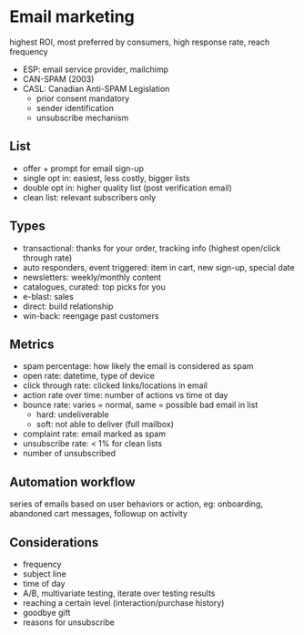 # Email marketing

highest ROI, most preferred by consumers, high response rate, reach frequency

* ESP: email service provider, mailchimp
* CAN-SPAM (2003)
* CASL: Canadian Anti-SPAM Legislation
  * prior consent mandatory
  * sender identification
  * unsubscribe mechanism

## List

* offer + prompt for email sign-up
* single opt in: easiest, less costly, bigger lists
* double opt in: higher quality list (post verification email)
* clean list: relevant subscribers only

## Types

* transactional: thanks for your order, tracking info (highest open/click through rate)
* auto responders, event triggered: item in cart, new sign-up, special date
* newsletters: weekly/monthly content
* catalogues, curated: top picks for you
* e-blast: sales
* direct: build relationship
* win-back: reengage past customers

## Metrics

* spam percentage: how likely the email is considered as spam
* open rate: datetime, type of device
* click through rate: clicked links/locations in email
* action rate over time: number of actions vs time ot day
* bounce rate: varies = normal, same = possible bad email in list
  * hard: undeliverable
  * soft: not able to deliver (full mailbox)
* complaint rate: email marked as spam
* unsubscribe rate: < 1% for clean lists
* number of unsubscribed

## Automation workflow

series of emails based on user behaviors or action, eg: onboarding, abandoned cart messages, followup on activity

## Considerations

* frequency
* subject line
* time of day
* A/B, multivariate testing, iterate over testing results
* reaching a certain level (interaction/purchase history)
* goodbye gift
* reasons for unsubscribe
